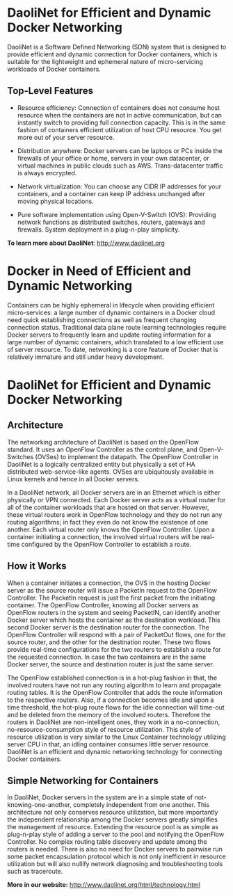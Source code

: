 DaoliNet for Efficient and Dynamic Docker Networking
=================

DaoliNet is a Software Defined Networking (SDN) system that is designed to provide efficient and dynamic connection for Docker containers, which is suitable for the lightweight and ephemeral nature of micro-servicing workloads of Docker containers.

Top-Level Features
------------------
* Resource efficiency: Connection of containers does not consume host resource when the containers are not in active communication, but can instantly switch to providing full connection capacity. This is in the same fashion of containers efficient utilization of host CPU resource. You get more out of your server resource.

* Distribution anywhere: Docker servers can be laptops or PCs inside the firewalls of your office or home, servers in your own datacenter, or virtual machines in public clouds such as AWS. Trans-datacenter traffic is always encrypted.

* Network virtualization: You can choose any CIDR IP addresses for your containers, and a container can keep IP address unchanged after moving physical locations.

* Pure software implementation using Open-V-Switch (OVS): Providing network functions as distributed switches, routers, gateways and firewalls. System deployment in a plug-n-play simplicity.

**To learn more about DaoliNet**:  http://www.daolinet.org

Docker in Need of Efficient and Dynamic Networking
=================

Containers can be highly ephemeral in lifecycle when providing efficient micro-services: a large number of dynamic containers in a Docker cloud need quick establishing connections as well as frequent changing connection status. Traditional data plane route learning technologies require Docker servers to frequently learn and update routing information for a large number of dynamic containers, which translated to a low efficient use of server resource. To date, networking is a core feature of Docker that is relatively immature and still under heavy development.

DaoliNet for Efficient and Dynamic Docker Networking
==========================================

Architecture
------------
The networking architecture of DaoliNet is based on the OpenFlow standard. It uses an OpenFlow Controller as the control plane, and Open-V-Switches (OVSes) to implement the datapath. The OpenFlow Controller in DaoliNet is a logically centralized entity but physically a set of HA distributed web-service-like agents. OVSes are ubiquitously available in Linux kernels and hence in all Docker servers.

In a DaoliNet network, all Docker servers are in an Ethernet which is either physically or VPN connected. Each Docker server acts as a virtual router for all of the container workloads that are hosted on that server. However, these virtual routers work in OpenFlow technology and they do not run any routing algorithms; in fact they even do not know the existence of one another. Each virtual router only knows the OpenFlow Controller. Upon a container initiating a connection, the involved virtual routers will be real-time configured by the OpenFlow Controller to establish a route.

How it Works
------------
When a container initiates a connection, the OVS in the hosting Docker server as the source router will issue a PacketIn request to the OpenFlow Controller. The PacketIn request is just the first packet from the initiating container. The OpenFlow Controller, knowing all Docker servers as OpenFlow routers in the system and seeing PacketIN, can identify another Docker server which hosts the container as the destination workload. This second Docker server is the destination router for the connection. The OpenFlow Controller will respond with a pair of PacketOut flows, one for the source router, and the other for the destination router. These two flows provide real-time configurations for the two routers to establish a route for the requested connection. In case the two containers are in the same Docker server, the source and destination router is just the same server.

The OpenFlow established connection is in a hot-plug fashion in that, the involved routers have not run any routing algorithm to learn and propagate routing tables. It is the OpenFlow Controller that adds the route information to the respective routers. Also, if a connection becomes idle and upon a time threshold, the hot-plug route flows for the idle connection will time-out and be deleted from the memory of the involved routers. Therefore the routers in DaoliNet are non-intelligent ones, they work in a no-connection, no-resource-consumption style of resource utilization. This style of resource utilization is very similar to the Linux Container technology utilizing server CPU in that, an idling container consumes little server resource. DaoliNet is an efficient and dynamic networking technology for connecting Docker containers.

Simple Networking for Containers
--------------------------------
In DaoliNet, Docker servers in the system are in a simple state of not-knowing-one-another, completely independent from one another. This architecture not only conserves resource utilization, but more importantly the independent relationship among the Docker servers greatly simplifies the management of resource. Extending the resource pool is as simple as plug-n-play style of adding a server to the pool and notifying the OpenFlow Controller. No complex routing table discovery and update among the routers is needed. There is also no need for Docker servers to pairwise run some packet encapsulation protocol which is not only inefficient in resource utilization but will also nullify network diagnosing and troubleshooting tools such as traceroute.

**More in our website:** http://www.daolinet.org/html/technology.html
